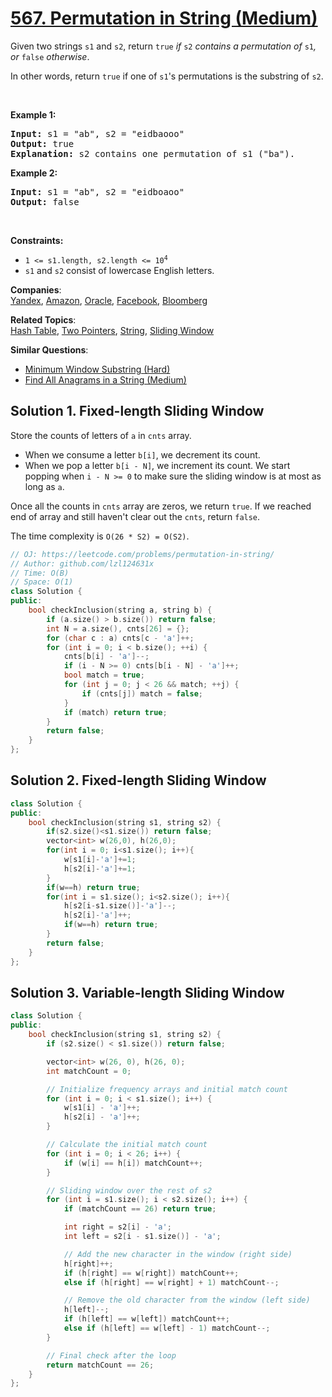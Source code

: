# [567. Permutation in String (Medium)](https://leetcode.com/problems/permutation-in-string/)

<p>Given two strings <code>s1</code> and <code>s2</code>, return <code>true</code><em> if </em><code>s2</code><em> contains a permutation of </em><code>s1</code><em>, or </em><code>false</code><em> otherwise</em>.</p>

<p>In other words, return <code>true</code> if one of <code>s1</code>'s permutations is the substring of <code>s2</code>.</p>

<p>&nbsp;</p>
<p><strong>Example 1:</strong></p>

<pre><strong>Input:</strong> s1 = "ab", s2 = "eidbaooo"
<strong>Output:</strong> true
<strong>Explanation:</strong> s2 contains one permutation of s1 ("ba").
</pre>

<p><strong>Example 2:</strong></p>

<pre><strong>Input:</strong> s1 = "ab", s2 = "eidboaoo"
<strong>Output:</strong> false
</pre>

<p>&nbsp;</p>
<p><strong>Constraints:</strong></p>

<ul>
	<li><code>1 &lt;= s1.length, s2.length &lt;= 10<sup>4</sup></code></li>
	<li><code>s1</code> and <code>s2</code> consist of lowercase English letters.</li>
</ul>


**Companies**:  
[Yandex](https://leetcode.com/company/yandex), [Amazon](https://leetcode.com/company/amazon), [Oracle](https://leetcode.com/company/oracle), [Facebook](https://leetcode.com/company/facebook), [Bloomberg](https://leetcode.com/company/bloomberg)

**Related Topics**:  
[Hash Table](https://leetcode.com/tag/hash-table/), [Two Pointers](https://leetcode.com/tag/two-pointers/), [String](https://leetcode.com/tag/string/), [Sliding Window](https://leetcode.com/tag/sliding-window/)

**Similar Questions**:
* [Minimum Window Substring (Hard)](https://leetcode.com/problems/minimum-window-substring/)
* [Find All Anagrams in a String (Medium)](https://leetcode.com/problems/find-all-anagrams-in-a-string/)

## Solution 1. Fixed-length Sliding Window

Store the counts of letters of `a` in `cnts` array.

* When we consume a letter `b[i]`, we decrement its count.
* When we pop a letter `b[i - N]`, we increment its count. We start popping when `i - N >= 0` to make sure the sliding window is at most as long as `a`.

Once all the counts in `cnts` array are zeros, we return `true`. If we reached end of array and still haven't clear out the `cnts`, return `false`.

The time complexity is `O(26 * S2) = O(S2)`.

```cpp
// OJ: https://leetcode.com/problems/permutation-in-string/
// Author: github.com/lzl124631x
// Time: O(B)
// Space: O(1)
class Solution {
public:
    bool checkInclusion(string a, string b) {
        if (a.size() > b.size()) return false;
        int N = a.size(), cnts[26] = {};
        for (char c : a) cnts[c - 'a']++;
        for (int i = 0; i < b.size(); ++i) {
            cnts[b[i] - 'a']--;
            if (i - N >= 0) cnts[b[i - N] - 'a']++;
            bool match = true;
            for (int j = 0; j < 26 && match; ++j) {
                if (cnts[j]) match = false;
            }
            if (match) return true;
        }
        return false;
    }
};
```

## Solution 2. Fixed-length Sliding Window

```cpp
class Solution {
public:
    bool checkInclusion(string s1, string s2) {
        if(s2.size()<s1.size()) return false;
        vector<int> w(26,0), h(26,0);
        for(int i = 0; i<s1.size(); i++){
            w[s1[i]-'a']+=1;
            h[s2[i]-'a']+=1;
        }
        if(w==h) return true;
        for(int i = s1.size(); i<s2.size(); i++){
            h[s2[i-s1.size()]-'a']--;
            h[s2[i]-'a']++;
            if(w==h) return true;
        }
        return false;
    }
};
```

## Solution 3. Variable-length Sliding Window

```cpp
class Solution {
public:
    bool checkInclusion(string s1, string s2) {
        if (s2.size() < s1.size()) return false;

        vector<int> w(26, 0), h(26, 0);
        int matchCount = 0;

        // Initialize frequency arrays and initial match count
        for (int i = 0; i < s1.size(); i++) {
            w[s1[i] - 'a']++;
            h[s2[i] - 'a']++;
        }

        // Calculate the initial match count
        for (int i = 0; i < 26; i++) {
            if (w[i] == h[i]) matchCount++;
        }

        // Sliding window over the rest of s2
        for (int i = s1.size(); i < s2.size(); i++) {
            if (matchCount == 26) return true;

            int right = s2[i] - 'a';
            int left = s2[i - s1.size()] - 'a';

            // Add the new character in the window (right side)
            h[right]++;
            if (h[right] == w[right]) matchCount++;
            else if (h[right] == w[right] + 1) matchCount--;

            // Remove the old character from the window (left side)
            h[left]--;
            if (h[left] == w[left]) matchCount++;
            else if (h[left] == w[left] - 1) matchCount--;
        }

        // Final check after the loop
        return matchCount == 26;
    }
};

```
